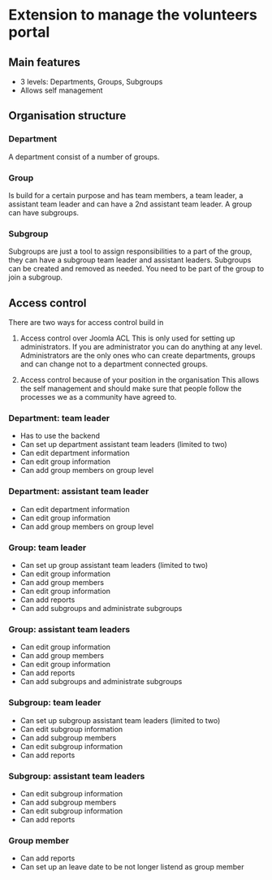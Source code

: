 # Extension to manage the volunteers portal
## Main features
* 3 levels: Departments, Groups, Subgroups
* Allows self management

## Organisation structure
### Department 
A department consist of a number of groups.

### Group
Is build for a certain purpose and has team members, a team leader, a assistant team leader and can have a 2nd assistant team leader. A group can have subgroups.

### Subgroup
Subgroups are just a tool to assign responsibilities to a part of the group, they can have a subgroup team leader and assistant leaders. Subgroups can be created and removed as needed. You need to be part of the group to join a subgroup.

## Access control
There are two ways for access control build in

1. Access control over Joomla ACL
This is only used for setting up administrators. If you are administrator you can do anything at any level. Administrators are the only ones who can create departments, groups and can change not to a department connected groups.

2. Access control because of your position in the organisation
This allows the self management and should make sure that people follow the processes we as a community have agreed to.

### Department: team leader
* Has to use the backend
* Can set up department assistant team leaders (limited to two)
* Can edit department information
* Can edit group information
* Can add group members on group level

### Department: assistant team leader
* Can edit department information
* Can edit group information
* Can add group members on group level

### Group: team leader
* Can set up group assistant team leaders (limited to two)
* Can edit group information
* Can add group members
* Can edit group information
* Can add reports
* Can add subgroups and administrate subgroups

### Group: assistant team leaders
* Can edit group information
* Can add group members
* Can edit group information
* Can add reports
* Can add subgroups and administrate subgroups

### Subgroup: team leader
* Can set up subgroup assistant team leaders (limited to two)
* Can edit subgroup information
* Can add subgroup members
* Can edit subgroup information
* Can add reports

### Subgroup: assistant team leaders
* Can edit subgroup information
* Can add subgroup members
* Can edit subgroup information
* Can add reports

### Group member
* Can add reports
* Can set up an leave date to be not longer listend as group member